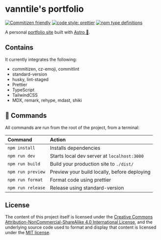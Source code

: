 # vanntile's portfolio

[![Commitizen friendly](https://img.shields.io/badge/commitizen-friendly-brightgreen.svg)](http://commitizen.github.io/cz-cli/)
[![code style: prettier](https://img.shields.io/badge/code_style-prettier-ff69b4.svg)](https://github.com/prettier/prettier)
[![npm type definitions](https://img.shields.io/npm/types/typescript)](https://github.com/Microsoft/TypeScript)

A personal [portfolio site](https://vanntile.com) built with [Astro 🚀](https://astro.build/).

## Contains

It currently integrates the following:

- commitizen, cz-emoji, commitlint
- standard-version
- husky, lint-staged
- Prettier
- TypeScript
- TailwindCSS
- MDX, remark, rehype, mdast, shiki

## 🧞 Commands

All commands are run from the root of the project, from a terminal:

| Command           | Action                                       |
| :---------------- | :------------------------------------------- |
| `npm install`     | Installs dependencies                        |
| `npm run dev`     | Starts local dev server at `localhost:3000`  |
| `npm run build`   | Build your production site to `./dist/`      |
| `npm run preview` | Preview your build locally, before deploying |
| `npm run format`  | Format code using prettier                   |
| `npm run release` | Release using standard-version               |

## License

The content of this project itself is licensed under the
[Creative Commons Attribution-NonCommercial-ShareAlike 4.0 International License](https://creativecommons.org/licenses/by-nc-sa/4.0/),
and the underlying source code used to format and display that content is
licensed under the [MIT license](LICENSE.md).
